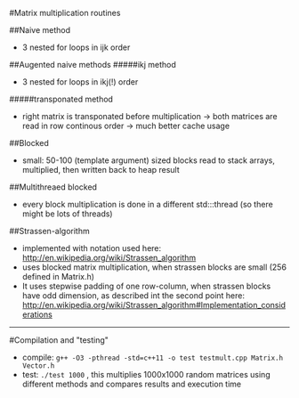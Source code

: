 #Matrix multiplication routines

##Naive method
- 3 nested for loops in ijk order

##Augented naive methods
#####ikj method
- 3 nested for loops in ikj(!) order

#####transponated method
- right matrix is transponated before multiplication -> both matrices are read in row continous order -> much better cache usage 


##Blocked
- small: 50-100 (template argument) sized blocks read to stack arrays, multiplied, then written back to heap result

##Multithreaed blocked
- every block multiplication is done in a different std:::thread (so there might be lots of threads)


##Strassen-algorithm
- implemented with notation used here:  http://en.wikipedia.org/wiki/Strassen_algorithm
- uses blocked matrix multiplication, when strassen blocks are small (256 defined in Matrix.h)
- It uses stepwise padding of one row-column, when strassen blocks have odd dimension, as described int the second point here: http://en.wikipedia.org/wiki/Strassen_algorithm#Implementation_considerations


---

#Compilation and "testing"

- compile: `g++ -O3 -pthread -std=c++11 -o test testmult.cpp Matrix.h Vector.h`
- test: `./test 1000` , this multiplies 1000x1000 random matrices using different methods and compares results and execution time
